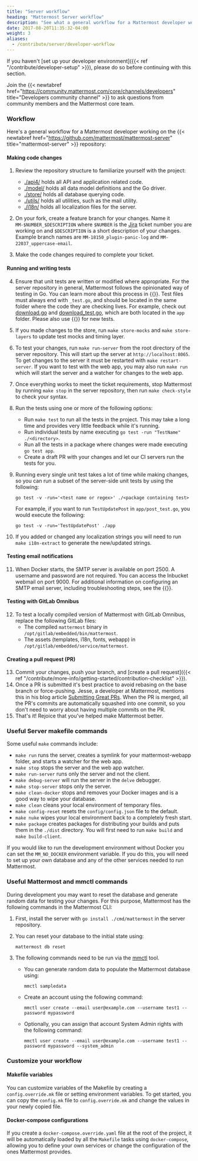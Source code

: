 ```yaml
---
title: "Server workflow"
heading: "Mattermost Server workflow"
description: "See what a general workflow for a Mattermost developer working on the mattermost-server repository looks like."
date: 2017-08-20T11:35:32-04:00
weight: 3
aliases:
  - /contribute/server/developer-workflow
---
```


If you haven't [set up your developer environment]({{< ref "/contribute/developer-setup" >}}), please do so before continuing with this section.

Join the {{< newtabref href="https://community.mattermost.com/core/channels/developers" title="Developers community channel" >}} to ask questions from community members and the Mattermost core team.

### Workflow

Here's a general workflow for a Mattermost developer working on the {{< newtabref href="https://github.com/mattermost/mattermost-server" title="mattermost-server" >}} repository:

#### Making code changes
1. Review the repository structure to familiarize yourself with the project:

    * [./api4/](https://github.com/mattermost/mattermost-server/tree/master/api4) holds all API and application related code.
    * [./model/](https://github.com/mattermost/mattermost-server/tree/master/model) holds all data model definitions and the Go driver.
    * [./store/](https://github.com/mattermost/mattermost-server/tree/master/store) holds all database querying code.
    * [./utils/](https://github.com/mattermost/mattermost-server/tree/master/utils) holds all utilities, such as the mail utility.
    * [./i18n/](https://github.com/mattermost/mattermost-server/tree/master/i18n) holds all localization files for the server.
2. On your fork, create a feature branch for your changes. Name it `MM-$NUMBER_$DESCRIPTION` where `$NUMBER` is the [Jira](https://mattermost.atlassian.net) ticket number you are working on and `$DESCRIPTION` is a short description of your changes. Example branch names are `MM-18150_plugin-panic-log` and `MM-22037_uppercase-email`.
3. Make the code changes required to complete your ticket.
#### Running and writing tests
4. Ensure that unit tests are written or modified where appropriate. For the server repository in general, Mattermost follows the opinionated way of testing in Go. You can learn more about this process in {{<newtabref title="DigitalOcean's How To Write Unit Tests in Go tutorial" href="https://www.digitalocean.com/community/tutorials/how-to-write-unit-tests-in-go-using-go-test-and-the-testing-package">}}. Test files must always end with `_test.go`, and should be located in the same folder where the code they are checking lives. For example, check out [download.go](https://github.com/mattermost/mattermost-server/blob/master/app/download.go) and [download_test.go](https://github.com/mattermost/mattermost-server/blob/master/app/download_test.go), which are both located in the `app` folder. Please also use {{<newtabref title="testify" href="https://github.com/stretchr/testify">}} for new tests.
5. If you made changes to the store, run `make store-mocks` and `make store-layers` to update test mocks and timing layer.
6. To test your changes, run `make run-server` from the root directory of the server repository. This will start up the server at `http://localhost:8065`. To get changes to the server it must be restarted with `make restart-server`. If you want to test with the web app, you may also run `make run` which will start the server and a watcher for changes to the web app.
7. Once everything works to meet the ticket requirements, stop Mattermost by running `make stop` in the server repository, then run `make check-style` to check your syntax.
8. Run the tests using one or more of the following options:
    * Run `make test` to run all the tests in the project. This may take a long time and provides very little feedback while it's running.
    * Run individual tests by name executing `go test -run "TestName" ./<directory>`.
    * Run all the tests in a package where changes were made executing `go test app`.
    * Create a draft PR with your changes and let our CI servers run the tests for you.
9. Running every single unit test takes a lot of time while making changes, so you can run a subset of the server-side unit tests by using the following:
    ```
    go test -v -run='<test name or regex>' ./<package containing test>
    ```
    For example, if you want to run `TestUpdatePost` in `app/post_test.go`, you would execute the following:

    ```
    go test -v -run='TestUpdatePost' ./app
    ```
10. If you added or changed any localization strings you will need to run `make i18n-extract` to generate the new/updated strings.
#### Testing email notifications

11. When Docker starts, the SMTP server is available on port 2500. A username and password are not required. You can access the Inbucket webmail on port 9000. For additional information on configuring an SMTP email server, including troubleshooting steps, see the {{<newtabref title="SMTP email setup page in the Mattermost user documentation" href="https://docs.mattermost.com/install/smtp-email-setup.html">}}.
#### Testing with GitLab Omnibus

12. To test a locally compiled version of Mattermost with GitLab Omnibus, replace the following GitLab files:
    * The compiled `mattermost` binary in `/opt/gitlab/embedded/bin/mattermost`.
    * The assets (templates, i18n, fonts, webapp) in `/opt/gitlab/embedded/service/mattermost`.
#### Creating a pull request (PR)
13. Commit your changes, push your branch, and [create a pull request]({{< ref "/contribute/more-info/getting-started/contribution-checklist" >}}).
14. Once a PR is submitted it's best practice to avoid rebasing on the base branch or force-pushing. Jesse, a developer at Mattermost, mentions this in his blog article  [Submitting Great PRs](https://mattermost.com/blog/submitting-great-prs/). When the PR is merged, all the PR's commits are automatically squashed into one commit, so you don't need to worry about having multiple commits on the PR.
15. That's it! Rejoice that you've helped make Mattermost better.

### Useful Server makefile commands

Some useful `make` commands include:

* `make run` runs the server, creates a symlink for your mattermost-webapp folder, and starts a watcher for the web app.
* `make stop` stops the server and the web app watcher.
* `make run-server` runs only the server and not the client.
* `make debug-server` will run the server in the `delve` debugger.
* `make stop-server` stops only the server.
* `make clean-docker` stops and removes your Docker images and is a good way to wipe your database.
* `make clean` cleans your local environment of temporary files.
* `make config-reset` resets the `config/config.json` file to the default.
* `make nuke` wipes your local environment back to a completely fresh start.
* `make package` creates packages for distributing your builds and puts them in the `./dist` directory. You will first need to run `make build` and `make build-client`.

If you would like to run the development environment without Docker you can set the `MM_NO_DOCKER` environment variable. If you do this, you will need to set up your own database and any of the other services needed to run Mattermost.

### Useful Mattermost and mmctl commands

During development you may want to reset the database and generate random data for testing your changes. For this purpose, Mattermost has the following commands in the Mattermost CLI:

1. First, install the server with `go install ./cmd/mattermost` in the server repository.
2. You can reset your database to the initial state using:
    
    ```
    mattermost db reset
    ```
3. The following commands need to be run via the [mmctl](https://docs.mattermost.com/manage/mmctl-command-line-tool.html) tool.

    * You can generate random data to populate the Mattermost database using:

      ```
      mmctl sampledata
      ```

    * Create an account using the following command:

      ```
      mmctl user create --email user@example.com --username test1 --password mypassword
      ```

    * Optionally, you can assign that account System Admin rights with the following command:

      ```
      mmctl user create --email user@example.com --username test1 --password mypassword --system_admin
      ```

### Customize your workflow

#### Makefile variables

You can customize variables of the Makefile by creating a `config.override.mk` file or setting environment variables. To get started, you can copy the `config.mk` file to `config.override.mk` and change the values in your newly copied file.

#### Docker-compose configurations

If you create a `docker-compose.override.yaml` file at the root of the project, it will be automatically loaded by all the `Makefile` tasks using `docker-compose`, allowing you to define your own services or change the configuration of the ones Mattermost provides.
